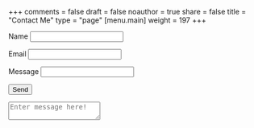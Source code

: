 +++
comments = false
draft = false
noauthor = true
share = false
title = "Contact Me"
type = "page"
[menu.main]
weight = 197
+++

<form name="contact" id="contact" netlify>
  <p>
    <label>Name <input type="text" name="name" /></label>
  </p>
  <p>
    <label>Email <input type="email" name="email" /></label>
  </p>
  <p>
    <label>Message <input type="textarea" name="message" /></label>
  </p>
  <p>
    <button type="submit">Send</button>
  </p>
</form>
<textarea name="comment" form="contact" placeholder="Enter message here!"></textarea>